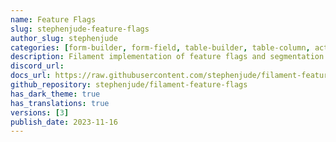 ```yaml
---
name: Feature Flags
slug: stephenjude-feature-flags
author_slug: stephenjude
categories: [form-builder, form-field, table-builder, table-column, action]
description: Filament implementation of feature flags and segmentation with Laravel Pennant.
discord_url: 
docs_url: https://raw.githubusercontent.com/stephenjude/filament-feature-flags/main/README.md
github_repository: stephenjude/filament-feature-flags
has_dark_theme: true
has_translations: true
versions: [3]
publish_date: 2023-11-16
---
```

